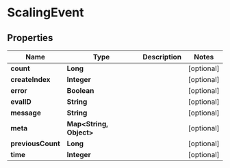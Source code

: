 

# ScalingEvent


## Properties

| Name | Type | Description | Notes |
|------------ | ------------- | ------------- | -------------|
|**count** | **Long** |  |  [optional] |
|**createIndex** | **Integer** |  |  [optional] |
|**error** | **Boolean** |  |  [optional] |
|**evalID** | **String** |  |  [optional] |
|**message** | **String** |  |  [optional] |
|**meta** | **Map&lt;String, Object&gt;** |  |  [optional] |
|**previousCount** | **Long** |  |  [optional] |
|**time** | **Integer** |  |  [optional] |



